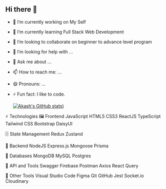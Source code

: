 ## Hi there 👋

- 🔭 I’m currently working on My Self
- 🌱 I’m currently learning Full Stack Web Development
- 👯 I’m looking to collaborate on beginner to advance level program
- 🤔 I’m looking for help with ...
- 💬 Ask me about ...
- 📫 How to reach me: ...
- 😄 Pronouns: ...
- ⚡ Fun fact: I like to code.

  [![Akash's GitHub stats](https://github-readme-stats.vercel.app/api?username=Akashkr28&show_icons=true&theme=transparent))](https://github.com/Akashkr28/github-readme-stats)

⚡ Technologies
🖼️ Frontend
JavaScript HTML5 CSS3 ReactJS TypeScript Tailwind CSS Bootstrap DaisyUI

🗄️ State Management
Redux Zustand

🧮 Backend
NodeJS Express.js Mongoose Prisma

🛒 Databases
MongoDB MySQL Postgres

🚏 API and Tools
Swagger Firebase Postman Axios React Query

🔧 Other Tools
Visual Studio Code Figma Git GitHub Jest Socket.io Cloudinary
